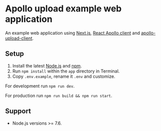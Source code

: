 # Apollo upload example web application

An example web application using [Next.js](https://github.com/zeit/next.js), [React Apollo client](http://dev.apollodata.com/react) and [apollo-upload-client](https://github.com/jaydenseric/apollo-upload-client).

## Setup

1. Install the latest [Node.js](https://nodejs.org) and [npm](https://npmjs.com).
2. Run `npm install` within the `app` directory in Terminal.
3. Copy `.env.example`, rename it `.env` and customize.

For development run `npm run dev`.

For production run `npm run build && npm run start`.

## Support

- Node.js versions >= 7.6.
